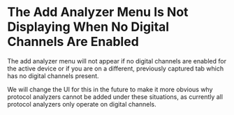 # The Add Analyzer Menu Is Not Displaying When No Digital Channels Are Enabled

The add analyzer menu will not appear if no digital channels are enabled for the active device or if you are on a different, previously captured tab which has no digital channels present.

We will change the UI for this in the future to make it more obvious why protocol analyzers cannot be added under these situations, as currently all protocol analyzers only operate on digital channels.

